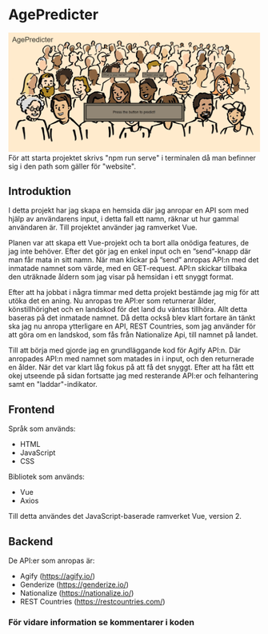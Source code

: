 # AgePredicter
![Exempel på hemsidan](https://github.com/AbbMyBjo/agePredicter/blob/main/website/src/assets/agePredicter%20exempel.png)
För att starta projektet skrivs "npm run serve" i terminalen då man befinner sig i den path som gäller för "website".

## Introduktion
I detta projekt har jag skapa en hemsida där jag anropar en API som med hjälp av användarens input, i detta fall ett namn, räknar ut hur gammal användaren är. Till projektet använder jag ramverket Vue.

Planen var att skapa ett Vue-projekt och ta bort alla onödiga features, de jag inte behöver. Efter det gör jag en enkel input och en ”send”-knapp där man får mata in sitt namn. När man klickar på ”send” anropas API:n med det inmatade namnet som värde, med en GET-request. API:n skickar tillbaka den uträknade åldern som jag visar på hemsidan i ett snyggt format.

Efter att ha jobbat i några timmar med detta projekt bestämde jag mig för att utöka det en aning. Nu anropas tre API:er som returnerar ålder, könstillhörighet och en landskod för det land du väntas tillhöra. Allt detta baseras på det inmatade namnet. Då detta också blev klart fortare än tänkt ska jag nu anropa ytterligare en API, REST Countries, som jag använder för att göra om en landskod, som fås från Nationalize Api, till namnet på landet.

Till att börja med gjorde jag en grundläggande kod för Agify API:n. Där anropades API:n med namnet som matades in i input, och den returnerade en ålder. När det var klart låg fokus på att få det snyggt. Efter att ha fått ett okej utseende på sidan fortsatte jag med resterande API:er och felhantering samt en "laddar"-indikator.

## Frontend
Språk som används: 
* HTML
* JavaScript
* CSS

Bibliotek som används:
* Vue 
* Axios

Till detta användes det JavaScript-baserade ramverket Vue, version 2.

## Backend
De API:er som anropas är:
* Agify (https://agify.io/)
* Genderize (https://genderize.io/)
* Nationalize (https://nationalize.io/)
* REST Countries (https://restcountries.com/)

### För vidare information se kommentarer i koden
